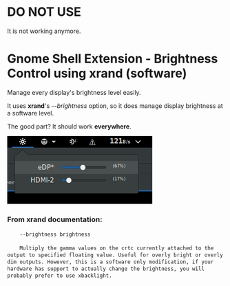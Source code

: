 # DO NOT USE

It is not working anymore.

# Gnome Shell Extension - Brightness Control using xrand (software)

Manage every display's brightness level easily.

It uses **xrand**'s _--brightness_ option, so it does manage display brightness at a software level.

The good part? It should work **everywhere**.

![Screenshot](/screenshot.png)


### From xrand documentation:

```
    --brightness brightness

    Multiply the gamma values on the crtc currently attached to the output to specified floating value. Useful for overly bright or overly dim outputs. However, this is a software only modification, if your hardware has support to actually change the brightness, you will probably prefer to use xbacklight.
```


